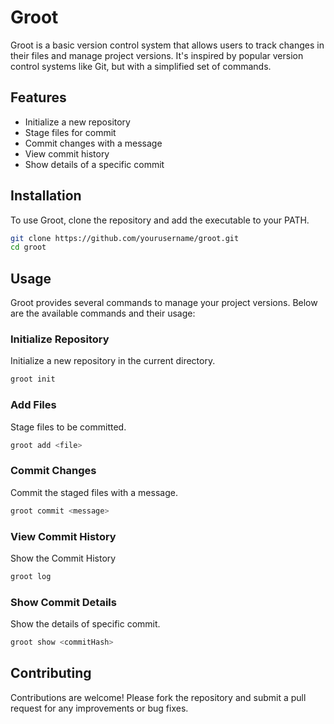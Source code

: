 # Groot

Groot is a basic version control system that allows users to track changes in their files and manage project versions. It's inspired by popular version control systems like Git, but with a simplified set of commands.

## Features

- Initialize a new repository
- Stage files for commit
- Commit changes with a message
- View commit history
- Show details of a specific commit

## Installation

To use Groot, clone the repository and add the executable to your PATH.

```bash
git clone https://github.com/yourusername/groot.git
cd groot
```

## Usage

Groot provides several commands to manage your project versions. Below are the available commands and their usage:

### Initialize Repository

Initialize a new repository in the current directory.

```bash
groot init
```

### Add Files

Stage files to be committed.

```bash
groot add <file>
```

### Commit Changes

Commit the staged files with a message.

```bash
groot commit <message>
```

### View Commit History

Show the Commit History

```bash
groot log
```

### Show Commit Details

Show the details of specific commit.

```bash 
groot show <commitHash>
```

## Contributing

Contributions are welcome! Please fork the repository and submit a pull request for any improvements or bug fixes.

